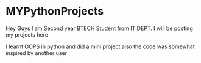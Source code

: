 # MYPythonProjects
Hey Guys I am Second year BTECH Student from IT DEPT. I will be posting my projects here 


I learnt OOPS in python and did a mini project also the code was somewhat inspired by another user
